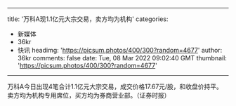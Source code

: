
---
title: '万科A现1.1亿元大宗交易，卖方均为机构'
categories: 
 - 新媒体
 - 36kr
 - 快讯
headimg: 'https://picsum.photos/400/300?random=4677'
author: 36kr
comments: false
date: Tue, 08 Mar 2022 09:02:40 GMT
thumbnail: 'https://picsum.photos/400/300?random=4677'
---

<div>   
万科A今日出现4笔合计1.1亿元大宗交易，成交价格17.67元/股，和收盘价持平。卖方均为机构专用席位，买方均为券商营业部。（证券时报）  
</div>
            